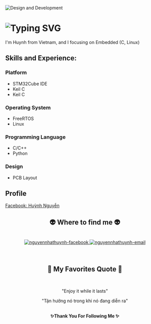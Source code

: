 ![Design and Development](https://media.licdn.com/dms/image/v2/D5622AQElf-tUfA1KXw/feedshare-shrink_800/feedshare-shrink_800/0/1726502965269?e=1729123200&v=beta&t=izT3lcTNS1Rl0c8vjsfqGOXpf46-MHY2qmDL4OhdSCw)

# ![Typing SVG](https://readme-typing-svg.demolab.com?font=Fira+Code&weight=700&size=30&duration=1000&pause=500&color=FF9999&vCenter=true&&multiline=true&random=false&width=1200&height=60&lines=Hi+there!,+My+name+is+Nguyen+Cao+Huynh👋)

I'm Huynh from Vietnam, and I focusing on Embedded (C, Linux)
## Skills and Experience:
### Platform
* STM32Cube IDE
* Keil C
* Keil C
### Operating System
* FreeRTOS
* Linux
### Programming Language
*  C/C++
*  Python
### Design
* PCB Layout
  
## Profile
<a href="https://www.facebook.com/profile.php?id=100008807208674" target="blank">
  Facebook: Huỳnh Nguyễn
</a>

<!-- START GWhere to find me -->
<h2 align="center">👽 Where to find me 👽</h2>
<br>
<!-- https://icons8.com -->
<div align="center">
  <a href="https://www.facebook.com/nickyxoandev/" target="blank">
    <img src="https://img.icons8.com/bubbles/100/000000/facebook-new.png" alt="nguyennhathuynh-facebook" />
  </a>
  <!--<a href="https://www.youtube.com/@xoandev" target="blank">
    <img src="https://img.icons8.com/bubbles/100/000000/youtube-squared.png" alt="nguyennhathuynh-youtube" />
  </a>
  <a href="https://www.linkedin.com/in/nguyen-nhat-huynh-xd" target="blank">
    <img src="https://img.icons8.com/bubbles/100/000000/linkedin.png" alt="nguyennhathuynh-linkedin" />
  </a> -->
<!--   <a href="#" target="blank">
    <img src="https://img.icons8.com/bubbles/100/000000/instagram.png" alt="nguyennhathuynh-instagram" />
  </a> -->
  <a href="mailto:nguyencaohuynh37@gmail.com" target="top">
    <img src="https://img.icons8.com/bubbles/100/000000/apple-mail.png" alt="nguyennhathuynh-email" />
  </a>
</div>
<!-- END GWhere to find me -->
<br>
<br>


<h2 align="center">📑 My Favorites Quote 📑</h2>
<br>
<div align="center"> 
<p>"Enjoy it while it lasts"<p>
<p>"Tận hưởng nó trong khi nó đang diễn ra"<p>
</div>

<br>

<div align='center'>
<b> ✨Thank You For Following Me ✨</b>
</div>

<br>
<br>
<br>
<br>

